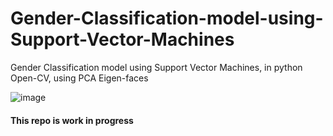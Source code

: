# Gender-Classification-model-using-Support-Vector-Machines
Gender Classification model using Support Vector Machines, in python Open-CV, using PCA Eigen-faces 

![image](https://user-images.githubusercontent.com/31099806/199667233-016dbc59-3d7d-41e9-b04f-a94e70b8241f.png)



#### This repo is work in progress
